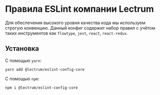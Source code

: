 # Правила ESLint компании Lectrum

Для обеспечения высокого уровня качества кода мы используем строгую конвенцию. Данный конфиг содержит набор правил с учётом таких инструментов как `flowtype`, `jest`, `react`, `react-redux`.

## Установка

С помощью `yarn`:

```
yarn add @lectrum/eslint-config-core
```

С помощью `npm`:

```
npm i @lectrum/eslint-config-core
```
